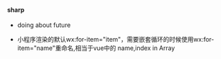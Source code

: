 #### sharp 

* doing about future

* 小程序渲染的默认wx:for-item="item"，需要嵌套循环的时候使用wx:for-item="name"重命名,相当于vue中的 name,index in Array
